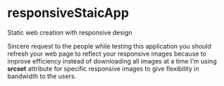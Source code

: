 # responsiveStaicApp
Static web creation with responsive design

Sincere request to the people while testing this application you should refresh your web page to reflect your responsive images because to improve efficiency instead of downloading all images at a time I'm using **srcset** attribute for specific responsive images to give flexibility in bandwidth to the users.